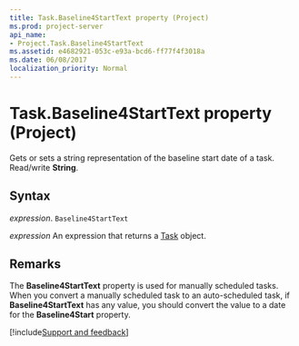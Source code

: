 ```yaml
---
title: Task.Baseline4StartText property (Project)
ms.prod: project-server
api_name:
- Project.Task.Baseline4StartText
ms.assetid: e4682921-053c-e93a-bcd6-ff77f4f3018a
ms.date: 06/08/2017
localization_priority: Normal
---
```



# Task.Baseline4StartText property (Project)

Gets or sets a string representation of the baseline start date of a task. Read/write  **String**.


## Syntax

_expression_. `Baseline4StartText`

 _expression_ An expression that returns a [Task](./Project.Task.md) object.


## Remarks

The  **Baseline4StartText** property is used for manually scheduled tasks. When you convert a manually scheduled task to an auto-scheduled task, if **Baseline4StartText** has any value, you should convert the value to a date for the **Baseline4Start** property.

[!include[Support and feedback](~/includes/feedback-boilerplate.md)]